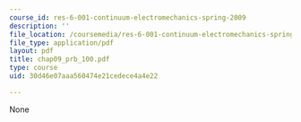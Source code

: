 ```yaml
---
course_id: res-6-001-continuum-electromechanics-spring-2009
description: ''
file_location: /coursemedia/res-6-001-continuum-electromechanics-spring-2009/30d46e07aaa560474e21cedece4a4e22_chap09_prb_100.pdf
file_type: application/pdf
layout: pdf
title: chap09_prb_100.pdf
type: course
uid: 30d46e07aaa560474e21cedece4a4e22

---
```

None